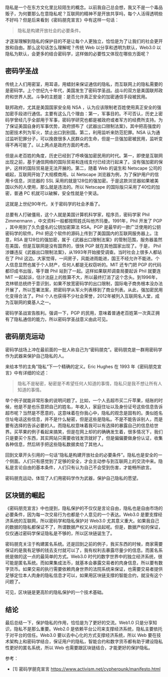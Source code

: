 隐私是一个在东方文化里比较陌生的概念。以前我自己总会想，我又不是一个毒品贩子，为何要那么在意隐私呢？互联网的精神不是开放共享吗，每个人活得透明些不好吗？但是后来看到《密码朋克宣言》中有这样一句话：

> 隐私是构建开放社会的必要条件。

才逐渐理解到隐私的保护目的不是让每个人更独立，恰恰是为了让我们的社会更开放和自由。那么这句话怎么理解呢？传统 Web 以分享和透明为默认，Web3.0 以隐私为默认，会更多的结合密码学，这样做的必要性又体现在哪些方面呢？

## 密码学圣战

传统上人们用密室，用耳语，用蜡封来保证通信的隐私，而互联网上的隐私需要的是密码学。上个世纪九十年代，美国发生了密码学圣战。战斗的双方是美国联邦政府和世界人民。斗争的主题是：是否允许真正安全的加密通信手段被民用。

联邦政府，尤其是美国国家安全局 NSA ，认为应该限制老百姓使用真正安全的强加密手段进行通信。主要有这么几个理由：第一，军事目的。不可否认，历史上密码学曾经几乎全部用于军事，密码学研究也都是被政府或者军方的经费所支持。为了保证美国自身的军事优势，政府颁布了《武器出口限制法案》，其中把高强度的加密技术列为军火，禁止出口到别国。第二，利用监听来防范犯罪。NSA 认为通过监听犯罪分子，可以挽救很多人民群众的生命，但是一旦强加密被民用，监听变得不再可能了。以上两点是政府方面的考虑。

但是从老百姓的角度，历史已经到了呼唤强加密民用的时代。第一，即使是互联网出现之前，基于通信网络的国际贸易和连线支付已经流行起来了。没有强加密的保护，这样的国际贸易是无法开展的。第二，随着 Web 的诞生和 Netscape 公司的崛起，互联网开始了大规模商用。以 Netscape 浏览器为例，为了保护用户的信用卡信息，浏览器的 SSL 采用的就是128位的强加密。于是这款浏览器如果被美国以外的人使用，那么就是违法的。所以 Netscape 的国际版只采用了40位的加密，普通 PC 机就可以破解，安全性就是个笑话。

这就是上世纪90年代，关于密码学的社会矛盾了。

总要有人打破僵局，这个人就是美国计算机科学家，程序员，密码学家 Phil Zimmermann ，中文资料一般都按照姓氏叫他齐玛曼。1991年，Phil 开发了 PGP ，其中用到了久负盛名的公钥加密算法 RSA。PGP 是最早的一款广泛使用的公钥密码学的软件。Phil 把这个软件的源码上传到了美国国内的互联网服务器上。注意，RSA 是128位的强加密，属于《武器出口限制法案》的管制范围，服务器虽然在美国，但是互联网是没有国界的，很快 PGP 就在其他国家出现了。于是， Phil 涉嫌违反《武器出口限制法案》，从1993年开始接受调查。当时社会上很多人都站在了 Phil 这边。大家觉得，一间房子，风能进雨能进，国王不经允许不能进。个人信息显然也属于个人财产，任何人都是无权窃听的。MIT 还专门把 PGP 的代码都印成书出版，等于跟 Phil 站到了一起。这样如果联邦调查局要起诉 Phil 就要连 MIT 一起起诉，估计法庭上的胜算不大，所以最终打消了这个念头。到1996年，克林顿总统终于意识到，如果不放宽密码学的出口限制，国际电子商务根本没办法开展了，所以签署法案，把密码学从军火列表移到了商业列表。从此，强加密民用化变得合法了。Phil 个人也获得不少社会荣誉，2012年被列入互联网名人堂，成为互联网的奠基人之一。

密码学圣战宣告胜利。强调一下，PGP 的民用，意味着普通老百姓第一次真正拥有了隐私通信的能力，所以密码学圣战意义由此可见。

## 密码朋克运动

密码学战场上冲在最前面的一批人称自己为“密码朋克”。密码朋克是一群用密码学作为武器来保护自己隐私的人。

来给本节的主角”隐私“下一个精确的定义。Eric Hughes 在 1993 年《密码朋克宣言》中有详细的论述：

> 隐私不是秘密，秘密是不希望任何人知道的事情，隐私只是我不想让所有人知道的事情。

举个例子就能非常形象的说明问题了。比如，一个人去超市买二斤苹果，结账的时候，他是不是也乐意把自己的姓名，年收入，家庭住址以及身份证号这些信息告诉超市呢？当然是不愿意的，这意味着在你我心中，隐私的观念是固有的。类似姓名住址电话这些信息，并不是什么秘密，但是这些是隐私。不是不能告诉别人，而是要有选择的告诉必要的人。而隐私权意味着我可以有选择的暴露自己的信息给世界。买苹果的例子看起来搞笑，但是在网上却的的确确发生着，很多情况下，我们只是要买个东西，其实网站只需要收钱发货就好了，但是偏偏要做身份认证，收集各种信息，然后转手把这些隐私数据卖给了其他人。

回到文章开头引用的一句话“隐私是构建开放社会的必要条件”。隐私也是安全的一个侧面。人们只有感觉到了足够的安全，才会主动参与到互联网上的交流中来。隐私是言论自由的基本条件，人们只有认为自己不会受到伤害，才能畅所欲言。

密码朋克运动，体现了人们用密码学作为武器，保护自己隐私的愿望。

## 区块链的崛起

《密码朋克宣言》中也提到，隐私保护的不仅仅是言论自由，隐私也是自由市场的必要条件，因为每一次交易行为也都是个人意见的一个表达。Web3.0 是要支撑经济系统的互联网，所以密码学和隐私保护对 Web3.0 尤其意义重大。如果我自己的数据的隐私都保证不了，所谓数据产权又从何谈起呢。但是，数据产权的保证，仅仅通过密码学保证隐私是不够的，所以区块链诞生了。

密码朋克关注于构建匿名系统。还是回到之前的例子，我买东西的时候，商家需要保证的是我有足够的钱去支付就可以了，我有权利去暴露尽量少的信息。而匿名系统是做的这一点的最简单的方式。Web3.0 时代的数字世界中的独立经济系统，很可能是匿名系统。而如果集成法币，就基本会暴露交易者的肉身信息，所以要有数字货币。如果交易的执行需要依赖肉身世界的法院系统来保证，也需要交易者提供足够定位本人肉身的隐私信息才可以，如果用区块链支撑的智能合约，就没有这个问题了。

可见，区块链是更高阶的隐私保护的一个技术基础。

## 结论

最后总结一下，保护隐私的作用，恰恰是为了更好的交流。Web1.0 只是分享知识，隐私不是那么重要。Web2.0 是依赖平台公司来支撑经济系统，隐私主要依托于对平台的信任。Web3.0 要以去中心化的方式支撑经济系统，所以 Web 要在技术架构上和密码学结合，保证用户的隐私，智能合约和数字货币都有助于建设隐私性更好的匿名系统，所以 Web 也需要跟区块链结合，才能更好的保护隐私。

参考：

- [1] 密码学朋克宣言 https://www.activism.net/cypherpunk/manifesto.html 
